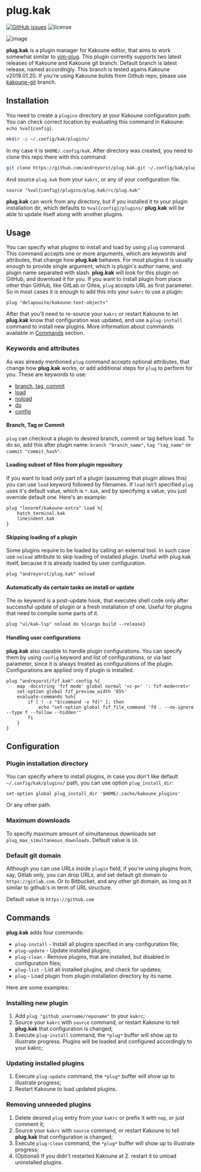 # plug.kak
[![GitHub issues](https://img.shields.io/github/issues/andreyorst/plug.kak.svg)](https://github.com/andreyorst/plug.kak/issues)
![license](https://img.shields.io/github/license/andreyorst/plug.kak.svg)


![image](https://user-images.githubusercontent.com/19470159/51197223-f2c26a80-1901-11e9-9494-b79ce823a364.png)

**plug.kak** is a plugin manager for Kakoune editor, that aims to work somewhat similar to
[vim-plug](https://github.com/junegunn/vim-plug). This plugin currently supports two latest
releases of Kakoune and Kakoune git branch. Default branch is latest release, named accordingly.
This branch is tested agains Kakoune v2019.01.20. If you're using Kakoune builds from Github repo, please use
[kakoune-git](https://github.com/andreyorst/plug.kak/tree/kakoune-git) branch.

## Installation

You need to create a `plugins` directory at your Kakoune configuration path. You
can check correct location by evaluating this command in Kakoune:
`echo %val{config}`.

```sh
mkdir -p ~/.config/kak/plugins/
```

In my case it is `$HOME/.config/kak`. After directory was created, you need to
clone this repo there with this command:

```sh
git clone https://github.com/andreyorst/plug.kak.git ~/.config/kak/plugins/plug.kak
```

And source `plug.kak` from your `kakrc`, or any of your configuration file.

```kak
source "%val{config}/plugins/plug.kak/rc/plug.kak"
```

**plug.kak** can work from any directory, but if you installed it to your plugin
installation dir, which defaults to `%val{config}/plugins/`
**plug.kak** will be able to update itself along with another plugins.

## Usage
You can specify what plugins to install and load by using `plug` command. This
command accepts one or more arguments, which are keywords and attributes, that
change how **plug.kak** behaves. For most plugins it is usually enough to
provide single argument, which is plugin's author name, and plugin name
separated with slash. **plug.kak** will look for this plugin on GitHub, and
download it for you.
If you want to install plugin from place other than GitHub, like GitLab or
Gitea, `plug` accepts URL as first parameter.
So in most cases it is enough to add this into your `kakrc` to use a plugin:

```kak
plug "delapouite/kakoune-text-objects"
```

After that you'll need to re-source your `kakrc` or restart Kakoune to let
**plug.kak** know that configuration was updated, and use a `plug-install`
command to install new plugins. More information about commands available
in [Commands](#Commands) section.

### Keywords and attributes
As was already mentioned `plug` command accepts optional attributes, that change
how **plug.kak** works, or add additional steps for `plug` to perform for you.
These are keywords to use:
- [branch, tag, commit](#Branch-Tag-or-Commit)
- [load](#Loading-subset-of-files-from-plugin-repository)
- [noload](#Skipping-loading-of-a-plugin)
- [do](#Automatically-do-certain-tasks-on-install-or-update)
- [config](#Handling-user-configurations)

#### Branch, Tag or Commit
`plug` can checkout a plugin to desired branch, commit or tag before load. To do
so, add this after plugin name: `branch "branch_name"`, `tag "tag_name"` or
`commit "commit_hash"`.

#### Loading subset of files from plugin repository
If you want to load only part of a plugin (assuming that plugin allows this) you
can use `load` keyword followed by filenames. If `load` isn't specified `plug`
uses it's default value, which is `*.kak`, and by specifying a value, you just
override default one. Here's an example:

```kak
plug "lenormf/kakoune-extra" load %{
    hatch_terminal.kak
    lineindent.kak
}
```

#### Skipping loading of a plugin
Some plugins require to be loaded by calling an external tool. In such case use
`noload` attribute to skip loading of installed plugin. Useful with plug.kak
itself, because it is already loaded by user configuration.

```kak
plug "andreyorst/plug.kak" noload
```

#### Automatically do certain tasks on install or update
The `do` keyword is a post-update hook, that executes shell code only after
successful update of plugin or a fresh installation of one. Useful for plugins
that need to compile some parts of it.

```kak
plug "ul/kak-lsp" noload do %{cargo build --release}
```

#### Handling user configurations
**plug.kak** also capable to handle plugin configurations. You can specify them
by using `config` keyword and list of configurations, or via last parameter,
since it is always treated as configurations of the plugin. Configurations are
applied only if plugin is installed.

```kak
plug "andreyorst/fzf.kak" config %{
    map -docstring 'fzf mode' global normal '<c-p>' ': fzf-mode<ret>'
    set-option global fzf_preview_width '65%'
    evaluate-commands %sh{
        if [ ! -z "$(command -v fd)" ]; then
            echo "set-option global fzf_file_command 'fd . --no-ignore --type f --follow --hidden'"
        fi
    }
}
```

## Configuration

### Plugin installation directory

You can specify where to install plugins, in case you don't like default
`~/.config/kak/plugins/` path, you can use option `plug_install_dir`:

```kak
set-option global plug_install_dir '$HOME/.cache/kakoune_plugins'
```

Or any other path.

### Maximum downloads

To specify maximum amount of simultaneous downloads set
`plug_max_simultaneous_downloads`. Default value is `10`.

### Default git domain

Although you can use URLs inside `plugin` field, if you're using plugins from,
say, Gitlab only, you can drop URLs, and set default git domain to
`https://gitlab.com`. Or to Bitbucket, and any other git domain, as long as it
similar to github's in term of URL structure.

Default value is `https://github.com`

## Commands

**plug.kak** adds four commands:

- `plug-install` - Install all plugins specified in any configuration file;
- `plug-update` - Update installed plugins;
- `plug-clean` - Remove plugins, that are installed, but disabled in
  configuration files;
- `plug-list` - List all installed plugins, and check for updates;
- `plug` - Load plugin from plugin installation directory by its name.

Here are some examples:

### Installing new plugin

1. Add `plug "github_username/reponame"` to your `kakrc`;
2. Source your `kakrc` with `source` command, or restart Kakoune to tell **plug.kak** that configuration is changed;
3. Execute `plug-install` command, the `*plug*` buffer will show up to illustrate progress. Plugins will be loaded and configured accordingly to your kakrc;

### Updating installed plugins

1. Execute `plug-update` command, the `*plug*` buffer will show up to illustrate progress;
2. Restart Kakoune to load updated plugins.

### Removing unneeded plugins

1. Delete desired `plug` entry from your `kakrc` or prefix it with `nop`, or just comment it;
2. Source your `kakrc` with `source` command, or restart Kakoune to tell **plug.kak** that configuration is changed;
3. Execute `plug-clean` command, the `*plug*` buffer will show up to illustrate progress;
4. (Optional) If you didn't restarted Kakoune at 2. restart it to unload uninstalled plugins.

